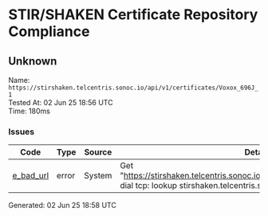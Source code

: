 # STIR/SHAKEN Certificate Repository Compliance

## Unknown

Name: `https://stirshaken.telcentris.sonoc.io/api/v1/certificates/Voxox_696J_1`\
Tested At: 02 Jun 25 18:56 UTC\
Time: 180ms

### Issues

| Code | Type | Source | Details |
|------|------|--------|---------|
| [e_bad_url](../../ISSUES/e_bad_url/README.md) | error | System | Get "https://stirshaken.telcentris.sonoc.io/api/v1/certificates/Voxox_696J_1": dial tcp: lookup stirshaken.telcentris.sonoc.io: no such host |

Generated: 02 Jun 25 18:58 UTC
